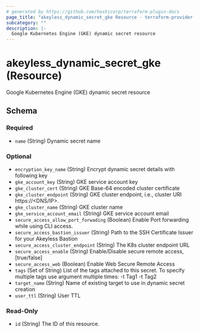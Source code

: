 ```yaml
---
# generated by https://github.com/hashicorp/terraform-plugin-docs
page_title: "akeyless_dynamic_secret_gke Resource - terraform-provider-akeyless"
subcategory: ""
description: |-
  Google Kubernetes Engine (GKE) dynamic secret resource
---
```


# akeyless_dynamic_secret_gke (Resource)

Google Kubernetes Engine (GKE) dynamic secret resource



<!-- schema generated by tfplugindocs -->
## Schema

### Required

- `name` (String) Dynamic secret name

### Optional

- `encryption_key_name` (String) Encrypt dynamic secret details with following key
- `gke_account_key` (String) GKE service account key
- `gke_cluster_cert` (String) GKE Base-64 encoded cluster certificate
- `gke_cluster_endpoint` (String) GKE cluster endpoint, i.e., cluster URI https://<DNS/IP>.
- `gke_cluster_name` (String) GKE cluster name
- `gke_service_account_email` (String) GKE service account email
- `secure_access_allow_port_forwading` (Boolean) Enable Port forwarding while using CLI access.
- `secure_access_bastion_issuer` (String) Path to the SSH Certificate Issuer for your Akeyless Bastion
- `secure_access_cluster_endpoint` (String) The K8s cluster endpoint URL
- `secure_access_enable` (String) Enable/Disable secure remote access, [true/false]
- `secure_access_web` (Boolean) Enable Web Secure Remote Access
- `tags` (Set of String) List of the tags attached to this secret. To specify multiple tags use argument multiple times: -t Tag1 -t Tag2
- `target_name` (String) Name of existing target to use in dynamic secret creation
- `user_ttl` (String) User TTL

### Read-Only

- `id` (String) The ID of this resource.


